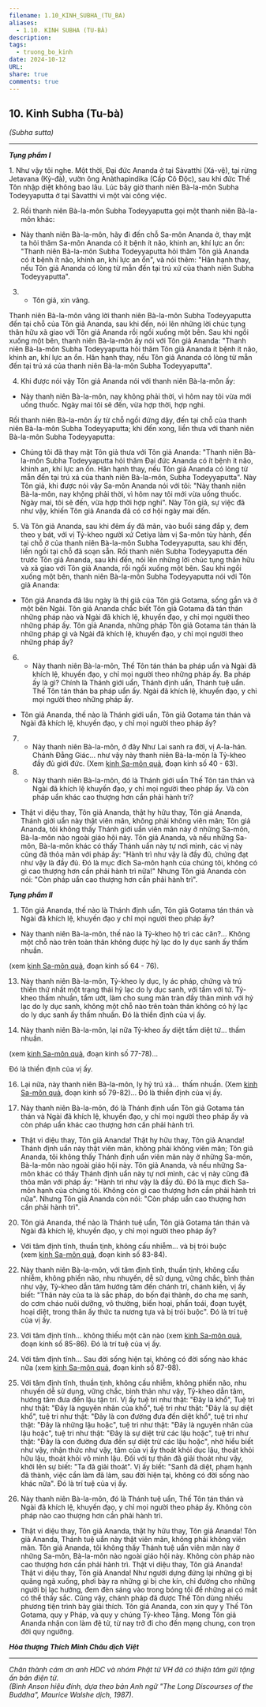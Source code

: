 ```yaml
---
filename: 1.10_KINH_SUBHA_(TU_BA)
aliases:
  - 1.10. KINH SUBHA (TU-BÀ)
description: 
tags:
  - truong_bo_kinh
date: 2024-10-12
URL: 
share: true
comments: true
---
```

## 10. Kinh Subha (Tu-bà)  
_(Subha sutta)_

---

**_Tụng phẩm I_**

1. Như vậy tôi nghe. Một thời, Ðại đức Ananda ở tại Sàvatthi (Xá-vệ), tại rừng Jetavana (Kỳ-đà), vườn ông Anàthapindika (Cấp Cô Ðộc), sau khi đức Thế Tôn nhập diệt không bao lâu. Lúc bây giờ thanh niên Bà-la-môn Subha Todeyyaputta ở tại Sàvatthi vì một vài công việc.

2. Rồi thanh niên Bà-la-môn Subha Todeyyaputta gọi một thanh niên Bà-la-môn khác:

- Này thanh niên Bà-la-môn, hãy đi đến chỗ Sa-môn Ananda ở, thay mặt ta hỏi thăm Sa-môn Ananda có ít bệnh ít não, khinh an, khí lực an ổn: "Thanh niên Bà-la-môn Subha Todeyyaputta hỏi thăm Tôn giả Ananda có ít bệnh ít não, khinh an, khí lực an ổn", và nói thêm: "Hân hạnh thay, nếu Tôn giả Ananda có lòng từ mẫn đến tại trú xứ của thanh niên Subha Todeyyaputta".

3. - Tôn giả, xin vâng.

Thanh niên Bà-la-môn vâng lời thanh niên Bà-la-môn Subha Todeyyaputta đến tại chỗ của Tôn giả Ananda, sau khi đến, nói lên những lời chúc tụng thân hữu xã giao với Tôn giả Ananda rồi ngồi xuống một bên. Sau khi ngồi xuống một bên, thanh niên Bà-la-môn ấy nói với Tôn giả Ananda: "Thanh niên Bà-la-môn Subha Todeyyaputta hỏi thăm Tôn giả Ananda ít bệnh ít não, khinh an, khí lực an ổn. Hân hạnh thay, nếu Tôn giả Ananda có lòng từ mẫn đến tại trú xá của thanh niên Bà-la-môn Subha Todeyyaputta".

4. Khi được nói vậy Tôn giả Ananda nói với thanh niên Bà-la-môn ấy:

- Này thanh niên Bà-la-môn, nay không phải thời, vì hôm nay tôi vừa mới uống thuốc. Ngày mai tôi sẽ đến, vừa hợp thời, hợp nghi.

Rồi thanh niên Bà-la-môn ấy từ chỗ ngồi đứng dậy, đến tại chỗ của thanh niên Bà-la-môn Subha Todeyyaputta; khi đến xong, liền thưa với thanh niên Bà-la-môn Subha Todeyyaputta:

- Chúng tôi đã thay mặt Tôn giả thưa với Tôn giả Ananda: "Thanh niên Bà-la-môn Subha Todeyyaputta hỏi thăm Ðại đức Ananda có ít bệnh ít não, khinh an, khí lực an ổn. Hân hạnh thay, nếu Tôn giả Ananda có lòng từ mẫn đến tại trú xá của thanh niên Bà-la-môn, Subha Todeyyaputta". Này Tôn giả, khi được nói vậy Sa-môn Ananda nói với tôi: "Này thanh niên Bà-la-môn, nay không phải thời, vì hôm nay tôi mới vừa uống thuốc. Ngày mai, tôi sẽ đến, vừa hợp thời hợp nghi". Này Tôn giả, sự việc đã như vậy, khiến Tôn giả Ananda đã có cơ hội ngày mai đến.

5. Và Tôn giả Ananda, sau khi đêm ấy đã mãn, vào buổi sáng đắp y, đem theo y bát, với vị Tỷ-kheo người xứ Cetiya làm vị Sa-môn tùy hành, đến tại chỗ ở của thanh niên Bà-la-môn Subha Todeyyaputta, sau khi đến, liền ngồi tại chỗ đã soạn sẵn. Rồi thanh niên Subha Todeyyaputta đến trước Tôn giả Ananda, sau khi đến, nói lên những lời chúc tụng thân hữu và xã giao với Tôn giả Ananda, rồi ngồi xuống một bên. Sau khi ngồi xuống một bên, thanh niên Bà-la-môn Subha Todeyyaputta nói với Tôn giả Ananda:

- Tôn giả Ananda đã lâu ngày là thị giả của Tôn giả Gotama, sống gần và ở một bên Ngài. Tôn giả Ananda chắc biết Tôn giả Gotama đã tán thán những pháp nào và Ngài đã khích lệ, khuyến đạo, y chỉ mọi người theo những pháp ấy. Tôn giả Ananda, những pháp Tôn giả Gotama tán thán là những pháp gì và Ngài đã khích lệ, khuyến đạo, y chỉ mọi người theo những pháp ấy?

6. - Này thanh niên Bà-la-môn, Thế Tôn tán thán ba pháp uẩn và Ngài đã khích lệ, khuyến đạo, y chỉ mọi người theo những pháp ấy. Ba pháp ấy là gì? Chính là Thánh giới uẩn, Thánh định uẩn, Thánh tuệ uẩn. Thế Tôn tán thán ba pháp uẩn ấy. Ngài đã khích lệ, khuyến đạo, y chỉ mọi người theo những pháp ấy.

- Tôn giả Ananda, thế nào là Thánh giới uẩn, Tôn giả Gotama tán thán và Ngài đã khích lệ, khuyến đạo, y chỉ mọi người theo pháp ấy?

7. - Này thanh niên Bà-la-môn, ở đây Như Lai sanh ra đời, vị A-la-hán. Chánh Ðẳng Giác... như vậy này thanh niên Bà-la-môn là Tỷ-kheo đầy đủ giới đức. (Xem [kinh Sa-môn quả](https://www.budsas.org/uni/u-kinh-truongbo/truong02.htm#40), đoạn kinh số 40 - 63).

8. - Này thanh niên Bà-la-môn, đó là Thánh giới uẩn Thế Tôn tán thán và Ngài đã khích lệ khuyến đạo, y chỉ mọi người theo pháp ấy. Và còn pháp uẩn khác cao thượng hơn cần phải hành trì?

- Thật vi diệu thay, Tôn giả Ananda, thật hy hữu thay, Tôn giả Ananda, Thánh giới uẩn này thật viên mãn, không phải không viên mãn; Tôn giả Ananda, tôi không thấy Thánh giới uẩn viên mãn này ở những Sa-môn, Bà-la-môn nào ngoài giáo hội này. Tôn giả Ananda, và nếu những Sa-môn, Bà-la-môn khác có thấy Thánh uẩn này tự nơi mình, các vị này cũng đã thỏa mãn với pháp ấy: "Hành trì như vậy là đầy đủ, chứng đạt như vậy là đầy đủ. Ðó là mục đích Sa-môn hạnh của chúng tôi, không có gì cao thượng hơn cần phải hành trì nữa!" Nhưng Tôn giả Ananda còn nói: "Còn pháp uẩn cao thượng hơn cần phải hành trì".

**_Tụng phẩm II_**

1. Tôn giả Ananda, thế nào là Thánh định uẩn, Tôn giả Gotama tán thán và Ngài đã khích lệ, khuyến đạo y chỉ mọi người theo pháp ấy?

- Này thanh niên Bà-la-môn, thế nào là Tỷ-kheo hộ trì các căn?... Không một chỗ nào trên toàn thân không được hỷ lạc do ly dục sanh ấy thấm nhuần.

(xem [kinh Sa-môn quả](https://www.budsas.org/uni/u-kinh-truongbo/truong02.htm#64), đoạn kinh số 64 - 76).

13. Này thanh niên Bà-la-môn, Tỷ-kheo ly dục, ly ác pháp, chứng và trú thiền thứ nhất một trạng thái hỷ lạc do ly dục sanh, với tầm với tứ. Tỷ-kheo thấm nhuần, tẩm ướt, làm cho sung mãn tràn đầy thân mình với hỷ lạc do ly dục sanh, không một chỗ nào trên toàn thân không có hỷ lạc do ly dục sanh ấy thấm nhuần. Ðó là thiền định của vị ấy.

14. Này thanh niên Bà-la-môn, lại nữa Tỷ-kheo ấy diệt tầm diệt tứ... thấm nhuần.

(xem [kinh Sa-môn quả](https://www.budsas.org/uni/u-kinh-truongbo/truong02.htm#77), đoạn kinh số 77-78)...

Ðó là thiền định của vị ấy.

16. Lại nữa, này thanh niên Bà-la-môn, ly hỷ trú xả...  thấm nhuần. (Xem [kinh Sa-môn quả](https://www.budsas.org/uni/u-kinh-truongbo/truong02.htm#79), đoạn kinh số 79-82)... Ðó là thiền định của vị ấy.

17. Này thanh niên Bà-la-môn, đó là Thánh định uẩn Tôn giả Gotama tán thán và Ngài đã khích lệ, khuyến đạo, y chỉ mọi người theo pháp ấy và còn pháp uẩn khác cao thượng hơn cần phải hành trì.

- Thật vi diệu thay, Tôn giả Ananda! Thật hy hữu thay, Tôn giả Ananda! Thánh định uẩn này thật viên mãn, không phải không viên mãn; Tôn giả Ananda, tôi không thấy Thánh định uẩn viên mãn này ở những Sa-môn, Bà-la-môn nào ngoài giáo hội này. Tôn giả Ananda, và nếu những Sa-môn khác có thấy Thánh định uẩn này tự nơi mình, các vị này cũng đã thỏa mãn với pháp ấy: "Hành trì như vậy là đầy đủ. Ðó là mục đích Sa-môn hạnh của chúng tôi. Không còn gì cao thượng hơn cần phải hành trì nữa". Nhưng Tôn giả Ananda còn nói: "Còn pháp uẩn cao thượng hơn cần phải hành trì".

20. Tôn giả Ananda, thế nào là Thánh tuệ uẩn, Tôn giả Gotama tán thán và Ngài đã khích lệ, khuyến đạo, y chỉ mọi người theo pháp ấy?

- Với tâm định tĩnh, thuần tịnh, không cấu nhiễm... và bị trói buộc (xem [kinh Sa-môn quả](https://www.budsas.org/uni/u-kinh-truongbo/truong02.htm#83), đoạn kinh số 83-84).

22. Này thanh niên Bà-la-môn, với tâm định tĩnh, thuần tịnh, không cấu nhiễm, không phiền não, nhu nhuyến, dễ sử dụng, vững chắc, bình thản như vậy, Tỷ-kheo dẫn tâm hướng tâm đến chánh trí, chánh kiến, vị ấy biết: "Thân này của ta là sắc pháp, do bốn đại thành, do cha mẹ sanh, do cơm cháo nuôi dưỡng, vô thường, biến hoại, phấn toái, đoạn tuyệt, hoại diệt, trong thân ấy thức ta nương tựa và bị trói buộc". Ðó là trí tuệ của vị ấy.

23. Với tâm định tĩnh... không thiếu một căn nào (xem [kinh Sa-môn quả](https://www.budsas.org/uni/u-kinh-truongbo/truong02.htm#85), đoạn kinh số 85-86). Ðó là trí tuệ của vị ấy.

24. Với tâm định tĩnh... Sau đời sống hiện tại, không có đời sống nào khác nữa (xem [kinh Sa-môn quả](https://www.budsas.org/uni/u-kinh-truongbo/truong02.htm#87), đoạn kinh số 87-98).

25. Với tâm định tĩnh, thuần tịnh, không cấu nhiễm, không phiền não, nhu nhuyến dễ sử dụng, vững chắc, bình thản như vậy, Tỷ-kheo dẫn tâm, hướng tâm đưa đến lậu tận trí. Vị ấy tuệ tri như thật: "Ðây là khổ", Tuệ tri như thật: "Ðây là nguyên nhân của khổ", tuệ tri như thật: "Ðây là sự diệt khổ", tuệ tri như thật: "Ðây là con đường đưa đến diệt khổ", tuệ tri như thật: "Ðây là những lậu hoặc", tuệ tri như thật: "Ðây là nguyên nhân của lậu hoặc", tuệ tri như thật: "Ðây là sự diệt trừ các lậu hoặc", tuệ tri như thật: "Ðây là con đường đưa đến sự diệt trừ các lậu hoặc", nhờ hiểu biết như vậy, nhận thức như vậy, tâm của vị ấy thoát khỏi dục lậu, thoát khỏi hữu lậu, thoát khỏi vô minh lậu. Ðối với tự thân đã giải thoát như vậy, khởi lên sự biết: "Ta đã giải thoát". Vị ấy biết: "Sanh đã diệt, phạm hạnh đã thành, việc cần làm đã làm, sau đời hiện tại, không có đời sống nào khác nữa". Ðó là trí tuệ của vị ấy.

26. Này thanh niên Bà-la-môn, đó là Thánh tuệ uẩn, Thế Tôn tán thán và Ngài đã khích lệ, khuyến đạo, y chỉ mọi người theo pháp ấy. Không còn pháp nào cao thượng hơn cần phải hành trì.

- Thật vi diệu thay, Tôn giả Ananda, thật hy hữu thay, Tôn giả Ananda! Tôn giả Ananda, Thánh tuệ uẩn này thật viên mãn, không phải không viên mãn. Tôn giả Ananda, tôi không thấy Thánh tuệ uẩn viên mãn này ở những Sa-môn, Bà-la-môn nào ngoài giáo hội này. Không còn pháp nào cao thượng hơn cần phải hành trì. Thật vi diệu thay, Tôn giả Ananda! Thật vi diệu thay, Tôn giả Ananda! Như người dựng đứng lại những gì bị quăng ngã xuống, phơi bày ra những gì bị che kín, chỉ đường cho những người bị lạc hướng, đem đèn sáng vào trong bóng tối để những ai có mắt có thể thấy sắc. Cũng vậy, chánh pháp đã được Thế Tôn dùng nhiều phương tiện trình bày giải thích. Tôn giả Ananda, con xin quy y Thế Tôn Gotama, quy y Pháp, và quy y chúng Tỷ-kheo Tăng. Mong Tôn giả Ananda nhận con làm đệ tử, từ nay trở đi cho đến mạng chung, con trọn đời quy ngưỡng.

_**Hòa thượng Thích Minh Châu dịch Việt**_

---

_Chân thành cám ơn anh HDC và nhóm Phật tử VH đã có thiện tâm gửi tặng ấn bản điện tử.  
(Bình Anson hiệu đính, dựa theo bản Anh ngữ "The Long Discourses of the Buddha", Maurice Walshe dịch, 1987)._